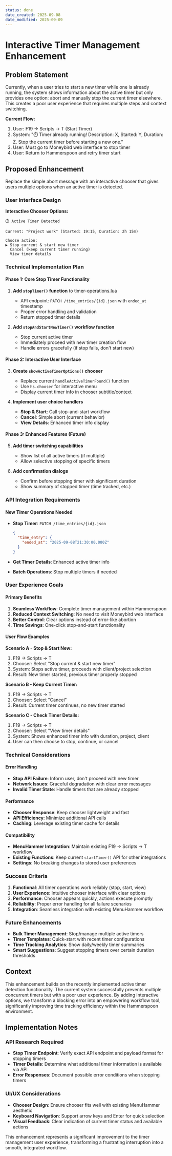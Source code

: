 ```yaml
---
status: done
date_created: 2025-09-08
date_modified: 2025-09-09
---
```


# Interactive Timer Management Enhancement

## Problem Statement

Currently, when a user tries to start a new timer while one is already running, the system shows information about the active timer but only provides one option: abort and manually stop the current timer elsewhere. This creates a poor user experience that requires multiple steps and context switching.

**Current Flow:**
1. User: F19 → Scripts → T (Start Timer)
2. System: "⏱️ Timer already running! Description: X, Started: Y, Duration: Z. Stop the current timer before starting a new one."
3. User: Must go to Moneybird web interface to stop timer
4. User: Return to Hammerspoon and retry timer start

## Proposed Enhancement

Replace the simple abort message with an interactive chooser that gives users multiple options when an active timer is detected.

### User Interface Design

**Interactive Chooser Options:**
```
⏱️ Active Timer Detected

Current: "Project work" (Started: 19:15, Duration: 2h 15m)

Choose action:
▶ Stop current & start new timer
  Cancel (keep current timer running)  
  View timer details
```

### Technical Implementation Plan

#### Phase 1: Core Stop Timer Functionality
1. **Add `stopTimer()` function** to timer-operations.lua
   - API endpoint: `PATCH /time_entries/{id}.json` with `ended_at` timestamp
   - Proper error handling and validation
   - Return stopped timer details

2. **Add `stopAndStartNewTimer()` workflow function**
   - Stop current active timer
   - Immediately proceed with new timer creation flow
   - Handle errors gracefully (if stop fails, don't start new)

#### Phase 2: Interactive User Interface  
3. **Create `showActiveTimerOptions()` chooser**
   - Replace current `handleActiveTimerFound()` function
   - Use `hs.chooser` for interactive menu
   - Display current timer info in chooser subtitle/context

4. **Implement user choice handlers**
   - **Stop & Start**: Call stop-and-start workflow
   - **Cancel**: Simple abort (current behavior)
   - **View Details**: Enhanced timer info display

#### Phase 3: Enhanced Features (Future)
5. **Add timer switching capabilities**
   - Show list of all active timers (if multiple)
   - Allow selective stopping of specific timers

6. **Add confirmation dialogs**
   - Confirm before stopping timer with significant duration
   - Show summary of stopped timer (time tracked, etc.)

### API Integration Requirements

#### New Timer Operations Needed
- **Stop Timer**: `PATCH /time_entries/{id}.json`
  ```json
  {
    "time_entry": {
      "ended_at": "2025-09-08T21:30:00.000Z"
    }
  }
  ```

- **Get Timer Details**: Enhanced active timer info
- **Batch Operations**: Stop multiple timers if needed

### User Experience Goals

#### Primary Benefits
1. **Seamless Workflow**: Complete timer management within Hammerspoon
2. **Reduced Context Switching**: No need to visit Moneybird web interface  
3. **Better Control**: Clear options instead of error-like abortion
4. **Time Savings**: One-click stop-and-start functionality

#### User Flow Examples

**Scenario A - Stop & Start New:**
1. F19 → Scripts → T
2. Chooser: Select "Stop current & start new timer"  
3. System: Stops active timer, proceeds with client/project selection
4. Result: New timer started, previous timer properly stopped

**Scenario B - Keep Current Timer:**
1. F19 → Scripts → T  
2. Chooser: Select "Cancel"
3. Result: Current timer continues, no new timer started

**Scenario C - Check Timer Details:**
1. F19 → Scripts → T
2. Chooser: Select "View timer details"
3. System: Shows enhanced timer info with duration, project, client
4. User can then choose to stop, continue, or cancel

### Technical Considerations

#### Error Handling
- **Stop API Failure**: Inform user, don't proceed with new timer
- **Network Issues**: Graceful degradation with clear error messages  
- **Invalid Timer State**: Handle timers that are already stopped

#### Performance
- **Chooser Response**: Keep chooser lightweight and fast
- **API Efficiency**: Minimize additional API calls
- **Caching**: Leverage existing timer cache for details

#### Compatibility
- **MenuHammer Integration**: Maintain existing F19 → Scripts → T workflow
- **Existing Functions**: Keep current `startTimer()` API for other integrations
- **Settings**: No breaking changes to stored user preferences

### Success Criteria

1. **Functional**: All timer operations work reliably (stop, start, view)
2. **User Experience**: Intuitive chooser interface with clear options
3. **Performance**: Chooser appears quickly, actions execute promptly  
4. **Reliability**: Proper error handling for all failure scenarios
5. **Integration**: Seamless integration with existing MenuHammer workflow

### Future Enhancements

- **Bulk Timer Management**: Stop/manage multiple active timers
- **Timer Templates**: Quick-start with recent timer configurations  
- **Time Tracking Analytics**: Show daily/weekly timer summaries
- **Smart Suggestions**: Suggest stopping timers over certain duration thresholds

## Context

This enhancement builds on the recently implemented active timer detection functionality. The current system successfully prevents multiple concurrent timers but with a poor user experience. By adding interactive options, we transform a blocking error into an empowering workflow tool, significantly improving time tracking efficiency within the Hammerspoon environment.

## Implementation Notes

### API Research Required
- **Stop Timer Endpoint**: Verify exact API endpoint and payload format for stopping timers
- **Timer Details**: Determine what additional timer information is available via API
- **Error Responses**: Document possible error conditions when stopping timers

### UI/UX Considerations  
- **Chooser Design**: Ensure chooser fits well with existing MenuHammer aesthetic
- **Keyboard Navigation**: Support arrow keys and Enter for quick selection
- **Visual Feedback**: Clear indication of current timer status and available actions

This enhancement represents a significant improvement to the timer management user experience, transforming a frustrating interruption into a smooth, integrated workflow.